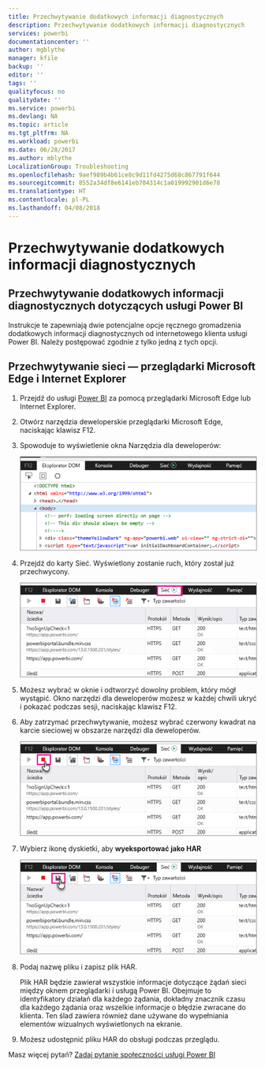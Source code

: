 ```yaml
---
title: Przechwytywanie dodatkowych informacji diagnostycznych
description: Przechwytywanie dodatkowych informacji diagnostycznych
services: powerbi
documentationcenter: ''
author: mgblythe
manager: kfile
backup: ''
editor: ''
tags: ''
qualityfocus: no
qualitydate: ''
ms.service: powerbi
ms.devlang: NA
ms.topic: article
ms.tgt_pltfrm: NA
ms.workload: powerbi
ms.date: 06/28/2017
ms.author: mblythe
LocalizationGroup: Troubleshooting
ms.openlocfilehash: 9aef989b4b61ce8c9d11fd4275d68c867791f644
ms.sourcegitcommit: 8552a34df8e6141eb704314c1a019992901d6e78
ms.translationtype: HT
ms.contentlocale: pl-PL
ms.lasthandoff: 04/08/2018
---
```

# <a name="capturing-additional-diagnostic-information"></a>Przechwytywanie dodatkowych informacji diagnostycznych
## <a name="capturing-additional-diagnostic-information-for-power-bi"></a>Przechwytywanie dodatkowych informacji diagnostycznych dotyczących usługi Power BI
Instrukcje te zapewniają dwie potencjalne opcje ręcznego gromadzenia dodatkowych informacji diagnostycznych od internetowego klienta usługi Power BI.  Należy postępować zgodnie z tylko jedną z tych opcji.

## <a name="network-capture---edge--internet-explorer"></a>Przechwytywanie sieci — przeglądarki Microsoft Edge i Internet Explorer
1. Przejdź do usługi [Power BI](https://app.powerbi.com) za pomocą przeglądarki Microsoft Edge lub Internet Explorer.
2. Otwórz narzędzia deweloperskie przeglądarki Microsoft Edge, naciskając klawisz F12.
3. Spowoduje to wyświetlenie okna Narzędzia dla deweloperów: 
   
   ![](media/service-admin-capturing-additional-diagnostic-information-for-power-bi/edge-developer-tools.png)
4. Przejdź do karty Sieć. Wyświetlony zostanie ruch, który został już przechwycony. 
   
   ![](media/service-admin-capturing-additional-diagnostic-information-for-power-bi/edge-network-tab.png)
5. Możesz wybrać w oknie i odtworzyć dowolny problem, który mógł wystąpić. Okno narzędzi dla deweloperów możesz w każdej chwili ukryć i pokazać podczas sesji, naciskając klawisz F12.
6. Aby zatrzymać przechwytywanie, możesz wybrać czerwony kwadrat na karcie sieciowej w obszarze narzędzi dla deweloperów.
   
   ![](media/service-admin-capturing-additional-diagnostic-information-for-power-bi/edge-network-tab-stop.png)
7. Wybierz ikonę dyskietki, aby **wyeksportować jako HAR**
   
   ![](media/service-admin-capturing-additional-diagnostic-information-for-power-bi/edge-network-tab-save.png)
8. Podaj nazwę pliku i zapisz plik HAR.
   
    Plik HAR będzie zawierał wszystkie informacje dotyczące żądań sieci między oknem przeglądarki i usługą Power BI.  Obejmuje to identyfikatory działań dla każdego żądania, dokładny znacznik czasu dla każdego żądania oraz wszelkie informacje o błędzie zwracane do klienta.  Ten ślad zawiera również dane używane do wypełniania elementów wizualnych wyświetlonych na ekranie.
9. Możesz udostępnić pliku HAR do obsługi podczas przeglądu.

Masz więcej pytań? [Zadaj pytanie społeczności usługi Power BI](http://community.powerbi.com/)

